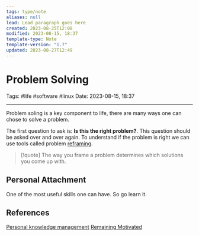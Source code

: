 ```yaml
---
tags: type/note
aliases: null
lead: Lead paragraph goes here
created: 2023-08-25T12:08
modified: 2023-08-15, 18:37
template-type: Note
template-version: "1.7"
updated: 2023-08-27T12:49
---
```


# Problem Solving

Tags: #life #software #linux 
Date: 2023-08-15, 18:37

---

Problem soling is a key component to life, there are many ways one can chose to solve a problem. 

The first question to ask is: **Is this the right problem?**. This question should be asked over and over again. To understand if the problem is right we can use tools called problem [reframing](Reframing%20the%20Problem%20).

> [!quote]
> The way you frame a problem determines which solutions you
> come up with.

## Personal Attachment

One of the most useful skills one can have. So go learn it. 

## References

[Personal knowledge management](Personal%20knowledge%20management.md)
[ Remaining Motivated](Motivation%20)
